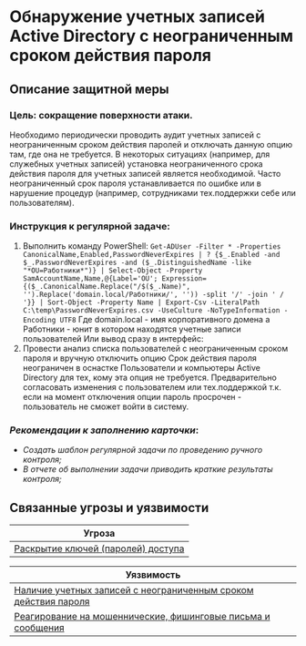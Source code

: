 # Обнаружение учетных записей Active Directory с неограниченным сроком действия пароля

## Описание защитной меры
### Цель: сокращение поверхности атаки.

Необходимо периодически проводить аудит учетных записей с неограниченным сроком действия паролей и отключать данную опцию там, где она не требуется.
В некоторых ситуациях (например, для служебных учетных записей) установка неограниченного срока действия пароля для учетных записей является необходимой. Часто неограниченный срок пароля устанавливается по ошибке или в нарушение процедур (например, сотрудниками тех.поддержки себе или пользователям).

### Инструкция к регулярной задаче:
1.  Выполнить команду PowerShell:
```Get-ADUser -Filter * -Properties CanonicalName,Enabled,PasswordNeverExpires | ? {$_.Enabled -and $_.PasswordNeverExpires -and ($_.DistinguishedName -like "*OU=Работники*")} | Select-Object -Property SamAccountName,Name,@{Label='OU'; Expression={($_.CanonicalName.Replace("/$($_.Name)", '').Replace('domain.local/Работники/', '')) -split '/' -join ' / '}} | Sort-Object -Property Name | Export-Csv -LiteralPath C:\temp\PasswordNeverExpires.csv -UseCulture -NoTypeInformation -Encoding UTF8```
Где domain.local - имя корпоративного домена а Работники - юнит в котором находятся учетные записи пользователей
Или вывод сразу в интерфейс:
2. Провести анализ списка пользователей с неограниченным сроком пароля и вручную отключить опцию Срок действия пароля неограничен в оснастке Пользователи и компьютеры Active Directory для тех, кому эта опция не требуется.
Предварительно согласовать изменения с пользователем или тех.поддержкой т.к. если на момент отключения опции пароль просрочен - пользователь не сможет войти в систему.

### *Рекомендации к заполнению карточки*:
- *Создать шаблон регулярной задачи по проведению ручного контроля;*
- *В отчете об выполнении задачи приводить краткие результаты контроля;*


## Связанные угрозы и уязвимости
|Угроза|
|-|
|[Раскрытие ключей (паролей) доступа](/vkr/threats/page2)|



|Уязвимость|
|-|
|[Наличие учетных записей с неограниченным сроком действия пароля](/vkr/vulnerabilities/page2)|
|[Реагирование на мошеннические, фишинговые письма и сообщения](/vkr/vulnerabilities/page1)|
